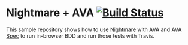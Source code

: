 # Nightmare + AVA [![Build Status](https://travis-ci.org/Snugug/nightmare-ava.svg?branch=master)](https://travis-ci.org/Snugug/nightmare-ava)

This sample repository shows how to use [Nightmare](https://github.com/segmentio/nightmare) with [AVA](https://github.com/avajs/ava) and [AVA Spec](https://github.com/sheerun/ava-spec) to run in-browser BDD and run those tests with Travis.
